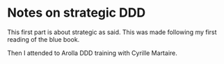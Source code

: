 # Notes on strategic DDD 

This first part is about strategic as said. This was made following my first reading of the blue book.

Then I attended to Arolla DDD training with Cyrille Martaire.